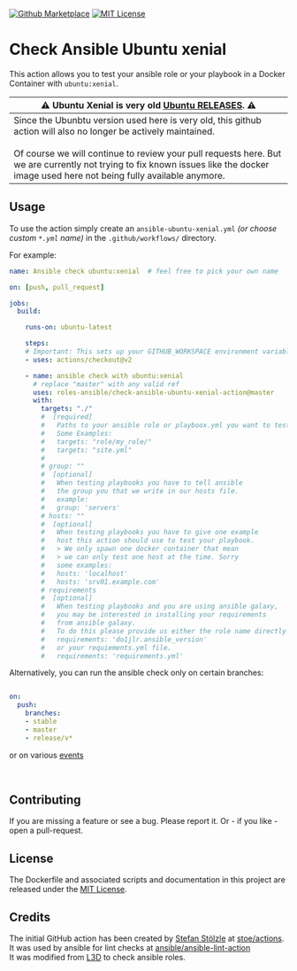[![Github Marketplace](https://raw.githubusercontent.com/roles-ansible/check-ansible-ubuntu-xenial-action/master/.github/marketplace.svg?sanitize=true)](https://github.com/marketplace/actions/check-ansible-ubuntu-xenial)
[![MIT License](https://raw.githubusercontent.com/roles-ansible/check-ansible-ubuntu-xenial-action/master/.github/license.svg?sanitize=true)](https://github.com/roles-ansible/check-ansible-ubuntu-xenial-action/blob/master/LICENSE)

 Check Ansible Ubuntu xenial
=======================
This action allows you to test your ansible role or your playbook in a Docker Container with ``ubuntu:xenial``.

| :warning: Ubuntu Xenial is very old [Ubuntu RELEASES](https://wiki.ubuntu.com/Releases). :warning: |
|---|
| Since the Ubunbtu version used here is very old, this github action will also no longer be actively maintained.<br/><br/>Of course we will continue to review your pull requests here. But we are currently not trying to fix known issues like the docker image used here not being fully available anymore.|

## Usage
To use the action simply create an ``ansible-ubuntu-xenial.yml`` *(or choose custom ``*.yml`` name)* in the ``.github/workflows/`` directory.

For example:

```yaml
name: Ansible check ubuntu:xenial  # feel free to pick your own name

on: [push, pull_request]

jobs:
  build:

    runs-on: ubuntu-latest

    steps:
    # Important: This sets up your GITHUB_WORKSPACE environment variable
    - uses: actions/checkout@v2

    - name: ansible check with ubuntu:xenial
      # replace "master" with any valid ref
      uses: roles-ansible/check-ansible-ubuntu-xenial-action@master
      with:
        targets: "./"
        #  [required]
        #   Paths to your ansible role or playboox.yml you want to test
        #   Some Examples:
        #   targets: "role/my_role/"
        #   targets: "site.yml"
        #
        # group: ""
        #  [optional]
        #   When testing playbooks you have to tell ansible
        #   the group you that we write in our hosts file.
        #   example:
        #   group: 'servers'
        # hosts: ""
        #  [optional]
        #   When testing playbooks you have to give one example
        #   host this action should use to test your playbook.
        #   > We only spawn one docker container that mean
        #   > we can only test one host at the time. Sorry
        #   some examples:
        #   hosts: 'localhost'
        #   hosts: 'srv01.example.com'
        # requirements
        #  [optional]
        #   When testing playbooks and you are using ansible galaxy,
        #   you may be interested in installing your requirements
        #   from ansible galaxy.
        #   To do this please provide us either the role name directly
        #   requirements: 'do1jlr.ansible_version'
        #   or your requiements.yml file.
        #   requirements: 'requirements.yml'
```

Alternatively, you can run the ansible check only on certain branches:

```yaml

on:
  push:
    branches:
    - stable
    - master
    - release/v*
```

or on various [events](https://help.github.com/en/articles/events-that-trigger-workflows)

<br/>

 Contributing
-------------
If you are missing a feature or see a bug. Please report it. Or - if you like - open a pull-request.

 License
----------
The Dockerfile and associated scripts and documentation in this project are released under the [MIT License](LICENSE).

 Credits
--------------
The initial GitHub action has been created by [Stefan Stölzle](/stoe) at
[stoe/actions](https://github.com/stoe/actions).<br/>
It was used by ansible for lint checks at [ansible/ansible-lint-action](https://github.com/ansible/ansible-lint-action.git)<br/>
It was modified from [L3D](github.com/do1jlr) to check ansible roles.
